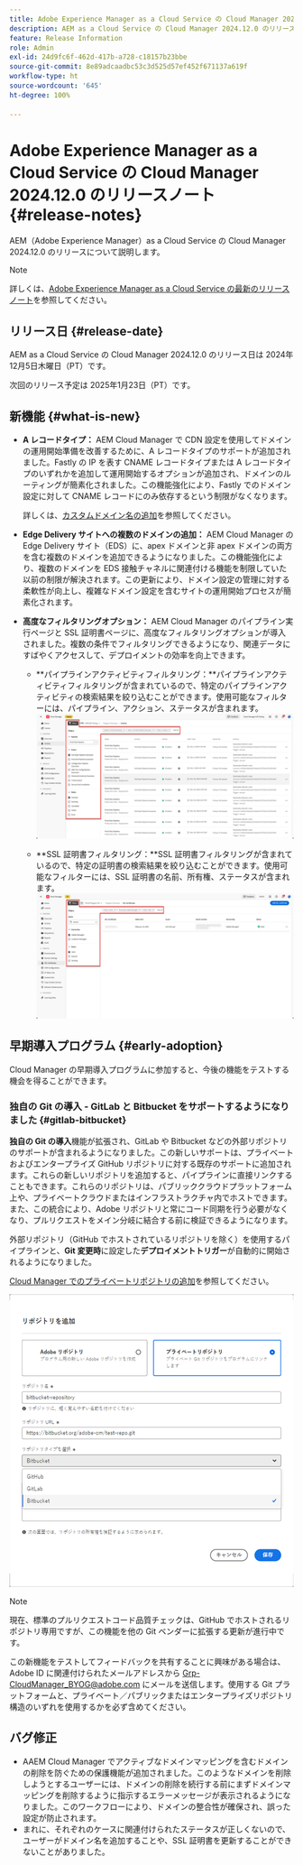```yaml
---
title: Adobe Experience Manager as a Cloud Service の Cloud Manager 2024.12.0 のリリースノート
description: AEM as a Cloud Service の Cloud Manager 2024.12.0 のリリースについて説明します。
feature: Release Information
role: Admin
exl-id: 24d9fc6f-462d-417b-a728-c18157b23bbe
source-git-commit: 8e89adcaadbc53c3d525d57ef452f671137a619f
workflow-type: ht
source-wordcount: '645'
ht-degree: 100%

---
```


# Adobe Experience Manager as a Cloud Service の Cloud Manager 2024.12.0 のリリースノート {#release-notes}

AEM（Adobe Experience Manager）as a Cloud Service の Cloud Manager 2024.12.0 のリリースについて説明します。

>[!NOTE]
>
>詳しくは、[Adobe Experience Manager as a Cloud Service の最新のリリースノート](/help/release-notes/release-notes-cloud/release-notes-current.md)を参照してください。

## リリース日 {#release-date}

AEM as a Cloud Service の Cloud Manager 2024.12.0 のリリース日は 2024年12月5日木曜日（PT）です。

次回のリリース予定は 2025年1月23日（PT）です。


## 新機能 {#what-is-new}

<!-- * **Java 21 support:** Customers can now optionally build with Java 17 or Java 21, benefiting from performance improvements and new language features. See [Build environment](/help/implementing/cloud-manager/getting-access-to-aem-in-cloud/build-environment-details.md) for configuration steps, including updating your Maven project description, and certain library versions. When the build version is set to Java 17 or Java 21, the runtime defaults to Java 21.

    Starting February 2025, sandboxes and dev environments upgrade to the Java 21 runtime, regardless of the build version (Java 8, 11, 17, or 21). Production environments follow with an upgrade in April 2025. -->

* **A レコードタイプ：** AEM Cloud Manager で CDN 設定を使用してドメインの運用開始準備を改善するために、A レコードタイプのサポートが追加されました。Fastly の IP を表す CNAME レコードタイプまたは A レコードタイプのいずれかを追加して運用開始するオプションが追加され、ドメインのルーティングが簡素化されました。この機能強化により、Fastly でのドメイン設定に対して CNAME レコードにのみ依存するという制限がなくなります。

  詳しくは、[カスタムドメイン名の追加](/help/implementing/cloud-manager/custom-domain-names/add-custom-domain-name.md)を参照してください。<!-- CMGR-63076 -->

<!-- * The AEM Code Quality step now uses SonarQube 9.9 Server, replacing the older 7.4 version. This upgrade brings additional security, performance, and code quality checks, offering more comprehensive analysis and coverage for your projects. -->

* **Edge Delivery サイトへの複数のドメインの追加：** AEM Cloud Manager の Edge Delivery サイト（EDS）に、apex ドメインと非 apex ドメインの両方を含む複数のドメインを追加できるようになりました。この機能強化により、複数のドメインを EDS 接触チャネルに関連付ける機能を制限していた以前の制限が解決されます。この更新により、ドメイン設定の管理に対する柔軟性が向上し、複雑なドメイン設定を含むサイトの運用開始プロセスが簡素化されます。<!-- CMGR-63007 -->

* **高度なフィルタリングオプション：** AEM Cloud Manager のパイプライン実行ページと SSL 証明書ページに、高度なフィルタリングオプションが導入されました。複数の条件でフィルタリングできるようになり、関連データにすばやくアクセスして、デプロイメントの効率を向上できます。<!-- CMGR-26263 -->

   * **パイプラインアクティビティフィルタリング：**パイプラインアクティビティフィルタリングが含まれているので、特定のパイプラインアクティビティの検索結果を絞り込むことができます。使用可能なフィルターには、パイプライン、アクション、ステータスが含まれます。
     ![パイプラインアクティビティフィルタリング](/help/implementing/cloud-manager/assets/filters-pipeline.png)


   * **SSL 証明書フィルタリング：**SSL 証明書フィルタリングが含まれているので、特定の証明書の検索結果を絞り込むことができます。使用可能なフィルターには、SSL 証明書の名前、所有権、ステータスが含まれます。
     ![SSL 証明書フィルタリング](/help/implementing/cloud-manager/assets/filters-ssl-certificates.png)

## 早期導入プログラム {#early-adoption}

Cloud Manager の早期導入プログラムに参加すると、今後の機能をテストする機会を得ることができます。

### 独自の Git の導入 - GitLab と Bitbucket をサポートするようになりました {#gitlab-bitbucket}

<!-- BOTH CS & AMS -->

**独自の Git の導入**&#x200B;機能が拡張され、GitLab や Bitbucket などの外部リポジトリのサポートが含まれるようになりました。この新しいサポートは、プライベートおよびエンタープライズ GitHub リポジトリに対する既存のサポートに追加されます。これらの新しいリポジトリを追加すると、パイプラインに直接リンクすることもできます。これらのリポジトリは、パブリッククラウドプラットフォーム上や、プライベートクラウドまたはインフラストラクチャ内でホストできます。また、この統合により、Adobe リポジトリと常にコード同期を行う必要がなくなり、プルリクエストをメイン分岐に結合する前に検証できるようになります。

外部リポジトリ（GitHub でホストされているリポジトリを除く）を使用するパイプラインと、**Git 変更時**&#x200B;に設定した&#x200B;**デプロイメントトリガー**&#x200B;が自動的に開始されるようになりました。

[Cloud Manager でのプライベートリポジトリの追加](/help/implementing/cloud-manager/managing-code/external-repositories.md)を参照してください。

![リポジトリを追加ダイアログボックス](/help/implementing/cloud-manager/release-notes/assets/repositories-add-release-notes.png)

>[!NOTE]
>
>現在、標準のプルリクエストコード品質チェックは、GitHub でホストされるリポジトリ専用ですが、この機能を他の Git ベンダーに拡張する更新が進行中です。

この新機能をテストしてフィードバックを共有することに興味がある場合は、Adobe ID に関連付けられたメールアドレスから [Grp-CloudManager_BYOG@adobe.com](mailto:Grp-CloudManager_BYOG@adobe.com) にメールを送信します。使用する Git プラットフォームと、プライベート／パブリックまたはエンタープライズリポジトリ構造のいずれを使用するかを必ず含めてください。

## バグ修正

* AAEM Cloud Manager でアクティブなドメインマッピングを含むドメインの削除を防ぐための保護機能が追加されました。このようなドメインを削除しようとするユーザーには、ドメインの削除を続行する前にまずドメインマッピングを削除するように指示するエラーメッセージが表示されるようになりました。このワークフローにより、ドメインの整合性が確保され、誤った設定が防止されます。<!-- CMGR-63033 -->
* まれに、それぞれのケースに関連付けられたステータスが正しくないので、ユーザーがドメイン名を追加することや、SSL 証明書を更新することができないことがありました。<!-- CMGR-62816 -->


<!-- ## Known issues {#known-issues} -->
